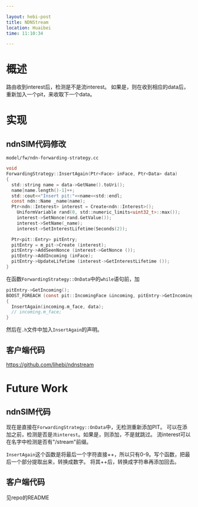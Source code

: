 ```yaml
---

layout: hebi-post
title: NDNStream
location: Huaibei
time: 11:10:34

---
```


# 概述
路由收到interest后，检测是不是流interest。
如果是，则在收到相应的data后，重新加入一个pit，来收取下一个data。


# 实现
## ndnSIM代码修改

`model/fw/ndn-forwarding-strategy.cc`

```c
void
ForwardingStrategy::InsertAgain(Ptr<Face> inFace, Ptr<Data> data)
{
  std::string name = data->GetName().toUri();
  name[name.length()-1]++;
  std::cout<<"Insert pit:"<<name<<std::endl;
  const ndn::Name _name(name);
  Ptr<ndn::Interest> interest = Create<ndn::Interest>();
	UniformVariable rand(0, std::numeric_limits<uint32_t>::max());
	interest->SetNonce(rand.GetValue());
	interest->SetName(_name);
	interest->SetInterestLifetime(Seconds(2));

  Ptr<pit::Entry> pitEntry;
  pitEntry = m_pit->Create (interest);
  pitEntry->AddSeenNonce (interest->GetNonce ());
  pitEntry->AddIncoming (inFace);
  pitEntry->UpdateLifetime (interest->GetInterestLifetime ());
}
```

在函数`ForwardingStrategy::OnData`中的`while`语句前，加
```c
pitEntry->GetIncoming();
BOOST_FOREACH (const pit::IncomingFace &incoming, pitEntry->GetIncoming ())
{
  InsertAgain(incoming.m_face, data);
  // incoming.m_face;
}
```

然后在`.h`文件中加入`InsertAgain`的声明。

## 客户端代码

https://github.com/lihebi/ndnstream

# Future Work

## ndnSIM代码
现在是直接在`ForwardingStrategy::OnData`中，无检测重新添加PIT。
可以在添加之前，检测是否是`流interest`。如果是，则添加，不是就跳过。
流interest可以在名字中检测是否有"/stream"前缀。

`InsertAgain`这个函数是将最后一个字符直接++，所以只有0-9。写个函数，把最后一个部分提取出来，转换成数字。
将其++后，转换成字符串再添加回去。

## 客户端代码
见repo的README
